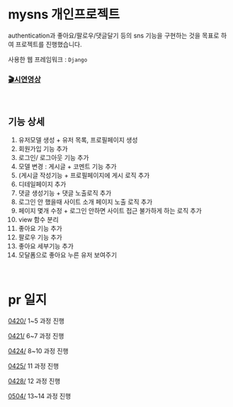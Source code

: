 # mysns 개인프로젝트

authentication과 좋아요/팔로우/댓글달기 등의 sns 기능을 구현하는 것을 목표로 하여 프로젝트를 진행했습니다.

사용한 웹 프레임워크 : `Django` 

### [🎬시연영상](https://youtu.be/pz-iS8NrZRY?si=8y9DxY2_8ZbN5yyh)

<br>

## 기능 상세


1. 유저모델 생성 + 유저 목록, 프로필페이지 생성
2. 회원가입 기능 추가
3. 로그인/ 로그아웃 기능 추가
4. 모델 변경 : 게시글 + 코멘트 기능 추가
5. (게시글 작성기능 + 프로필페이지에 게시 로직 추가
6. 디테일페이지 추가
7. 댓글 생성기능 + 댓글 노출로직 추가
8. 로그인 안 했을때 사이트 소개 페이지 노출 로직 추가
9. 페이지 몇개 수정 + 로그인 안하면 사이트 접근 불가하게 하는 로직 추가
10. view 함수 분리
11. 좋아요 기능 추가
12. 팔로우 기능 추가
13. 좋아요 세부기능 추가
14. 모달폼으로 좋아요 누른 유저 보여주기

<br>


# pr 일지

[0420/](./record/mysns_0420.md) 1~5 과정 진행

[0421/](./record/mysns_0421.md) 6~7 과정 진행

[0424/](./record/mysns_0424.md) 8~10 과정 진행

[0425/](./record/mysns_0425.md) 11 과정 진행

[0428/](./record/mysns_0428.md) 12 과정 진행

[0504/](./record/mysns_0504.md) 13~14 과정 진행


